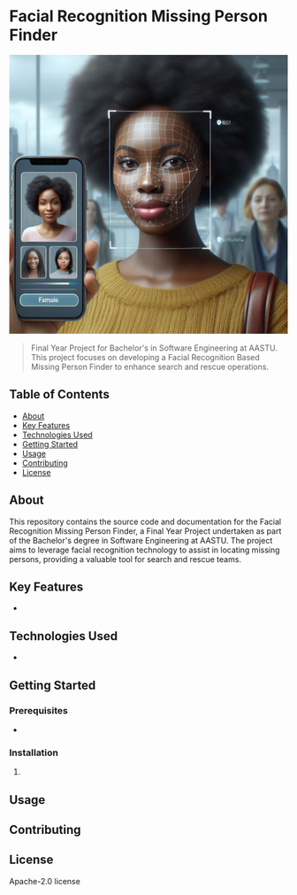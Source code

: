 # Facial Recognition Missing Person Finder

![Project Image](face_id.jfif)

> Final Year Project for Bachelor's in Software Engineering at AASTU. This project focuses on developing a Facial Recognition Based Missing Person Finder to enhance search and rescue operations.

## Table of Contents

- [About](#about)
- [Key Features](#key-features)
- [Technologies Used](#technologies-used)
- [Getting Started](#getting-started)
- [Usage](#usage)
- [Contributing](#contributing)
- [License](#license)

## About

This repository contains the source code and documentation for the Facial Recognition Missing Person Finder, a Final Year Project undertaken as part of the Bachelor's degree in Software Engineering at AASTU. The project aims to leverage facial recognition technology to assist in locating missing persons, providing a valuable tool for search and rescue teams.

## Key Features

- 

## Technologies Used

- 

## Getting Started



### Prerequisites

- 

### Installation

1. 

## Usage



## Contributing



## License

Apache-2.0 license

